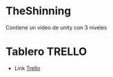# TheShinning
 Contiene un video de unity con 3 niveles
# Tablero TRELLO
* Link [Trello](https://trello.com/invite/b/0lQT9RcI/ATTIf418c09484e2e493e5cf59f7b6b4885aC1F6D11B/videojuego)
